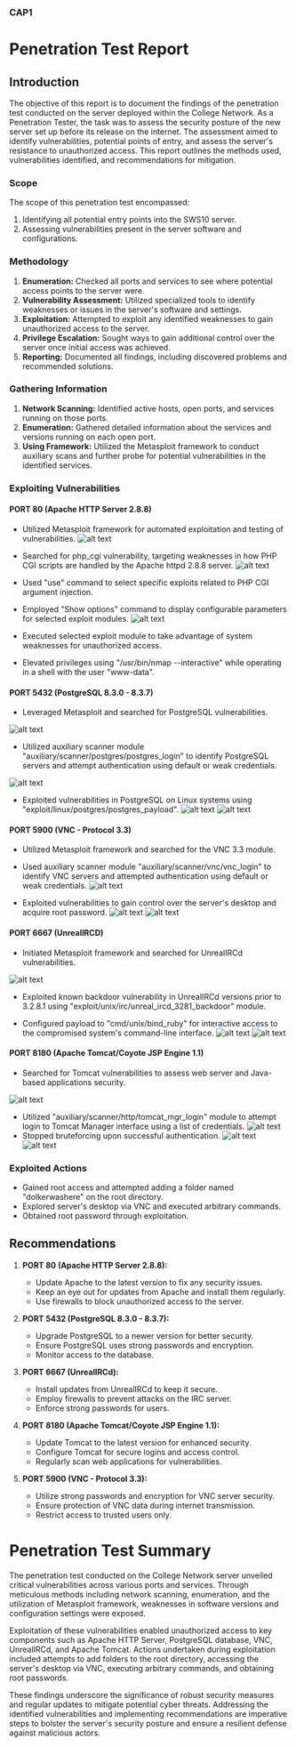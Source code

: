 ### CAP1
# Penetration Test Report

## Introduction

The objective of this report is to document the findings of the penetration test conducted on the server deployed within the College Network. As a Penetration Tester, the task was to assess the security posture of the new server set up before its release on the internet. The assessment aimed to identify vulnerabilities, potential points of entry, and assess the server's resistance to unauthorized access. This report outlines the methods used, vulnerabilities identified, and recommendations for mitigation.

### Scope

The scope of this penetration test encompassed:

1. Identifying all potential entry points into the SWS10 server.
2. Assessing vulnerabilities present in the server software and configurations.

### Methodology

1. **Enumeration:** Checked all ports and services to see where potential access points to the server were.
2. **Vulnerability Assessment:** Utilized specialized tools to identify weaknesses or issues in the server's software and settings.
3. **Exploitation:** Attempted to exploit any identified weaknesses to gain unauthorized access to the server.
4. **Privilege Escalation:** Sought ways to gain additional control over the server once initial access was achieved.
5. **Reporting:** Documented all findings, including discovered problems and recommended solutions.

### Gathering Information

1. **Network Scanning:** Identified active hosts, open ports, and services running on those ports.
2. **Enumeration:** Gathered detailed information about the services and versions running on each open port.
3. **Using Framework:** Utilized the Metasploit framework to conduct auxiliary scans and further probe for potential vulnerabilities in the identified services.

### Exploiting Vulnerabilities

#### PORT 80 (Apache HTTP Server 2.8.8)
- Utilized Metasploit framework for automated exploitation and testing of vulnerabilities.
![alt text](image.png)
- Searched for php_cgi vulnerability, targeting weaknesses in how PHP CGI scripts are handled by the Apache httpd 2.8.8 server.
![alt text](image-1.png)
- Used "use" command to select specific exploits related to PHP CGI argument injection.


- Employed "Show options" command to display configurable parameters for selected exploit modules.
![alt text](image-2.png)

- Executed selected exploit module to take advantage of system weaknesses for unauthorized access.

- Elevated privileges using "/usr/bin/nmap --interactive" while operating in a shell with the user "www-data".

#### PORT 5432 (PostgreSQL 8.3.0 - 8.3.7)
- Leveraged Metasploit and searched for PostgreSQL vulnerabilities.

![alt text](image-3.png)
- Utilized auxiliary scanner module "auxiliary/scanner/postgres/postgres_login" to identify PostgreSQL servers and attempt authentication using default or weak credentials.

![alt text](image-4.png)
- Exploited vulnerabilities in PostgreSQL on Linux systems using "exploit/linux/postgres/postgres_payload".
![alt text](image-5.png)
![alt text](image-6.png)
#### PORT 5900 (VNC - Protocol 3.3)
- Utilized Metasploit framework and searched for the VNC 3.3 module.

- Used auxiliary scanner module "auxiliary/scanner/vnc/vnc_login" to identify VNC servers and attempted authentication using default or weak credentials.
![alt text](image-9.png)
- Exploited vulnerabilities to gain control over the server's desktop and acquire root password.
![alt text](image-7.png)
![alt text](image-8.png)
#### PORT 6667 (UnrealIRCD)
- Initiated Metasploit framework and searched for UnrealIRCd vulnerabilities.

![alt text](image-10.png)

- Exploited known backdoor vulnerability in UnrealIRCd versions prior to 3.2.8.1 using "exploit/unix/irc/unreal_ircd_3281_backdoor" module.


- Configured payload to "cmd/unix/bind_ruby" for interactive access to the compromised system's command-line interface.
![alt text](image-11.png)
![alt text](image-12.png)
#### PORT 8180 (Apache Tomcat/Coyote JSP Engine 1.1)
- Searched for Tomcat vulnerabilities to assess web server and Java-based applications security.

![alt text](image-13.png)
- Utilized "auxiliary/scanner/http/tomcat_mgr_login" module to attempt login to Tomcat Manager interface using a list of credentials.
![alt text](image-14.png)
- Stopped bruteforcing upon successful authentication.
![alt text](image-16.png)
![alt text](image-15.png)
### Exploited Actions

- Gained root access and attempted adding a folder named "dolkerwashere" on the root directory.
- Explored server's desktop via VNC and executed arbitrary commands.
- Obtained root password through exploitation.

## Recommendations

1. **PORT 80 (Apache HTTP Server 2.8.8):**
   - Update Apache to the latest version to fix any security issues.
   - Keep an eye out for updates from Apache and install them regularly.
   - Use firewalls to block unauthorized access to the server.

2. **PORT 5432 (PostgreSQL 8.3.0 - 8.3.7):**
   - Upgrade PostgreSQL to a newer version for better security.
   - Ensure PostgreSQL uses strong passwords and encryption.
   - Monitor access to the database.

3. **PORT 6667 (UnrealIRCd):**
   - Install updates from UnrealIRCd to keep it secure.
   - Employ firewalls to prevent attacks on the IRC server.
   - Enforce strong passwords for users.

4. **PORT 8180 (Apache Tomcat/Coyote JSP Engine 1.1):**
   - Update Tomcat to the latest version for enhanced security.
   - Configure Tomcat for secure logins and access control.
   - Regularly scan web applications for vulnerabilities.

5. **PORT 5900 (VNC - Protocol 3.3):**
   - Utilize strong passwords and encryption for VNC server security.
   - Ensure protection of VNC data during internet transmission.
   - Restrict access to trusted users only.

# Penetration Test Summary

The penetration test conducted on the College Network server unveiled critical vulnerabilities across various ports and services. Through meticulous methods including network scanning, enumeration, and the utilization of Metasploit framework, weaknesses in software versions and configuration settings were exposed.

Exploitation of these vulnerabilities enabled unauthorized access to key components such as Apache HTTP Server, PostgreSQL database, VNC, UnrealIRCd, and Apache Tomcat. Actions undertaken during exploitation included attempts to add folders to the root directory, accessing the server's desktop via VNC, executing arbitrary commands, and obtaining root passwords.

These findings underscore the significance of robust security measures and regular updates to mitigate potential cyber threats. Addressing the identified vulnerabilities and implementing recommendations are imperative steps to bolster the server's security posture and ensure a resilient defense against malicious actors.